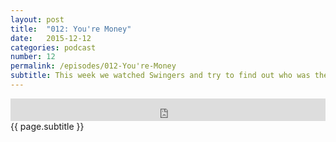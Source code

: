 ```yaml
---
layout: post
title:  "012: You're Money"
date:   2015-12-12
categories: podcast
number: 12
permalink: /episodes/012-You're-Money
subtitle: This week we watched Swingers and try to find out who was the one girl that took Eddy B's heart at the bar that one time. Jeff recounts some Bahstan stories and we discuss guy code rules. <a href="/audible">Click here</a> to get a free audiobook and support the show!
---
```


<iframe frameborder='0' height='36px' scrolling='no' seamless src='https://simplecast.fm/e/22336?style=dark' width='100%'></iframe>

<br>
<span class="episode_text">
{{ page.subtitle }}
</span>
<br><br>
